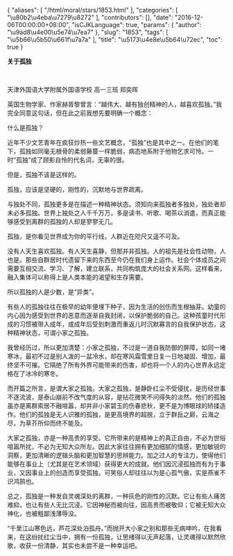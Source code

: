 {
    "aliases": [
        "/html/moral/stars/1853.html"
    ],
    "categories": [
        "\u80b2\u4eba\u7279\u8272"
    ],
    "contributors": [],
    "date": "2016-12-06T00:00:00+08:00",
    "isCJKLanguage": true,
    "params": {
        "author": "\u9ad8\u4e00\u5e74\u7ea7"
    },
    "slug": "1853",
    "tags": [
        "\u5b66\u5b50\u661f\u7a7a"
    ],
    "title": "\u5173\u4e8e\u5b64\u72ec",
    "toc": true
}

**关于孤独**




 




天津外国语大学附属外国语学校 高一三班 郑奕晖




英国生物学家、作家赫胥黎曾言：“越伟大、越有独创精神的人，越喜欢孤独。”我完全同意这句话，但在此之前我想先要明确一个概念：




什么是孤独？




近年不少文艺青年在疯狂炒热一些文艺概念，“孤独”也是其中之一。在他们的笔下，孤独如同毫无根骨的柔弱藤蔓一样脆弱，病态地系附于他物乞求可怜。一时“孤独”成了顾影自怜的代名词，无辜的很。




但是，孤独不该是这样的。




孤独，应该是坚硬的，刚性的，沉默地与世界疏离。




与独处不同，孤独更多是在描述一种精神状态。须知向来孤独者多独处，独处者却未必多孤独。世界上独处之人千千万万，多是读书、听歌、喝茶以消遣，而真正能够感受到离群的孤独的人却是寥寥无几。




孤独，是你看见世界成为你的平行线，人群近在咫尺又遥不可及。 




没有人天生喜欢孤独。有人天生喜静，但那并非孤独。人的祖先是社会性动物，人也是。那些自群居时代遗留下来的东西至今仍在我们身上运作。社会个体成员之间需要互相交流、学习、了解，建立联系，共同构筑庞大的社会关系网。这样看来，融入集体可以称得上是人类本能的渴望和生存需要。




所以孤独的人是少数，是“异类”。




有些人的孤独往往在极早的幼年便埋下种子，因为生活的创伤而生根抽芽。幼童的内心因为感受到世界的恶意而逐渐自我封闭，以保护脆弱的自己。这种孩童时代形成的习惯被带入成年，或成年后受到刺激而重返儿时沉默寡言的自我保护状态，这种精神状态，可谓小家之孤独。




我曾经历过，所以更加清楚：小家之孤独，不过是一道自我防御的屏障，如同一堵寒冰，最初不过是别人泼的一盆冷水，却在寒风霜雪里日复一日地凝固、增加，最终坚不可摧。它隔绝了所有外界可能带来的伤害，却也将一个人的内心世界永远定格在了冰冷的寒冬。




而开篇之所言，是谓大家之孤独。大家之孤独，是静卧红尘不受侵扰，是历经世事不逐流波，是泰山崩前不改气度的从容，是拈花微笑不问得失的淡然。他们的孤独虽亦是离群索居不融喧嚣，却并非小家碧玉的伤春悲秋，更不是为博眼球的矫揉造作。他们的孤独是无人识雅的孤独，是更高境界的超脱，立于群岳之巅，云海之尽，为草芥所仰而终不能及。




大家之孤独，亦是一种高贵的享受。它所带来的是精神上的真正自由，不必为世俗喧嚣所扰，不必为无知大众所左。因此大家往往拥有更加细腻的情感，更加敏锐的洞察，更加清晰的逻辑头脑和更加智慧的思辨能力。加之过人的专注力，使得他们能够在事业上（尤其是在艺术领域）获得更大的成就。他们因沉浸孤独而有为于事业，又因事业上的创造而享受孤独。可笑俗人却往往以为是心孤气傲，实是燕雀不识鸿鹄也。




总之，孤独是一种发自灵魂深处的离群，一种灰色的刚性的沉默。它让有些人痛苦难抑，也让有些人无比沉浸。它因神秘而被向往，因高贵而被敬仰；它被无知大众神化，也被粗鄙浅薄辱没。




“千里江山寒色远，芦花深处泊孤舟。”而抛开大小家之别和那些无病呻吟，在我看来，在这纷扰红尘当中，拥有一份孤独，让思绪得以无声起落，让灵魂得以默然欣歌，收获一份清静，其实也未尝不是一种幸运吧。



  
